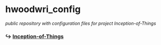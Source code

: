# hwoodwri_config
_public repository with configuration files for project Inception-of-Things_

### ↪️ [Inception-of-Things](https://github.com/arpineoganisian/Inception-of-Things)
